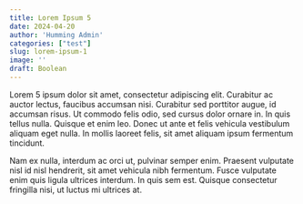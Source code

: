 ```yaml
---
title: Lorem Ipsum 5
date: 2024-04-20
author: 'Humming Admin'
categories: ["test"]
slug: lorem-ipsum-1
image: ''
draft: Boolean
---
```

Lorem 5 ipsum dolor sit amet, consectetur adipiscing elit. Curabitur ac auctor lectus, faucibus accumsan nisi. Curabitur sed porttitor augue, id accumsan risus. Ut commodo felis odio, sed cursus dolor ornare in. In quis tellus nulla. Quisque et enim leo. Donec ut ante et felis vehicula vestibulum aliquam eget nulla. In mollis laoreet felis, sit amet aliquam ipsum fermentum tincidunt. 

Nam ex nulla, interdum ac orci ut, pulvinar semper enim. Praesent vulputate nisl id nisl hendrerit, sit amet vehicula nibh fermentum. Fusce vulputate enim quis ligula ultrices interdum. In quis sem est. Quisque consectetur fringilla nisi, ut luctus mi ultrices at.